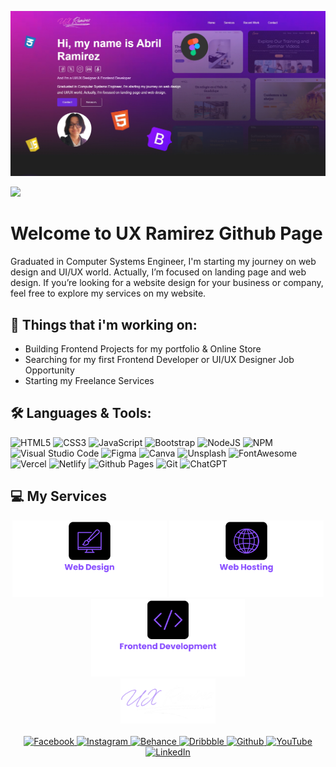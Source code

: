 [![UX Ramirez](/banner.png)](https://www.uxramirez.com)

![](https://komarev.com/ghpvc/?username=UX-Ramirez&color=blueviolet&style=for-the-badge&abbreviated=true)

# Welcome to UX Ramirez Github Page
Graduated in Computer Systems Engineer, I'm starting my journey on web design and UI/UX world. Actually, I’m focused on landing page and web design.
If you’re looking for a website design for your business or company, feel free to explore my services on my website.

<h2>💪 Things that i'm working on:</h2>
<ul>
  <li>Building Frontend Projects for my portfolio & Online Store</li>
  <li>Searching for my first Frontend Developer or UI/UX Designer Job Opportunity</li>
  <li>Starting my Freelance Services</li>
</ul>

<h2>🛠️ Languages & Tools:</h2>

![HTML5](https://img.shields.io/badge/html5-%23E34F26.svg?style=for-the-badge&logo=html5&logoColor=white) ![CSS3](https://img.shields.io/badge/css3-%231572B6.svg?style=for-the-badge&logo=css3&logoColor=white) ![JavaScript](https://img.shields.io/badge/javascript-%23323330.svg?style=for-the-badge&logo=javascript&logoColor=%23F7DF1E) ![Bootstrap](https://img.shields.io/badge/bootstrap-%238511FA.svg?style=for-the-badge&logo=bootstrap&logoColor=white) ![NodeJS](https://img.shields.io/badge/Node%20js-339933?style=for-the-badge&logo=nodedotjs&logoColor=white) ![NPM](https://img.shields.io/badge/npm-CB3837?style=for-the-badge&logo=npm&logoColor=white) ![Visual Studio Code](https://img.shields.io/badge/VSCode-0078D4?style=for-the-badge&logo=visual%20studio%20code&logoColor=white)
![Figma](https://img.shields.io/badge/figma-%23F24E1E.svg?style=for-the-badge&logo=figma&logoColor=white) ![Canva](https://img.shields.io/badge/Canva-%2300C4CC.svg?&style=for-the-badge&logo=Canva&logoColor=white) ![Unsplash](https://img.shields.io/badge/Unsplash-000000?style=for-the-badge&logo=Unsplash&logoColor=white) ![FontAwesome](https://img.shields.io/badge/Font_Awesome-339AF0?style=for-the-badge&logo=fontawesome&logoColor=white) ![Vercel](https://img.shields.io/badge/Vercel-000000?style=for-the-badge&logo=vercel&logoColor=white) ![Netlify](https://img.shields.io/badge/Netlify-00C7B7?style=for-the-badge&logo=netlify&logoColor=white) ![Github Pages](https://img.shields.io/badge/GitHub%20Pages-222222?style=for-the-badge&logo=GitHub%20Pages&logoColor=white) ![Git](https://img.shields.io/badge/GIT-E44C30?style=for-the-badge&logo=git&logoColor=white) ![ChatGPT](https://img.shields.io/badge/ChatGPT-74aa9c?style=for-the-badge&logo=openai&logoColor=white)


<h2>💻 My Services</h2>
<div align="center">
  <img src="/service1.png" alt="Service 2" width="49%">
  <img src="/service2.png" alt="Service 2" width="49%">
</div>
<div align="center">
  <img src="/service3.png" alt="Service 3" width="49%">
</div>

<div align="center">
  <a href="https://www.uxramirez.com" target="_blank">
    <img src="/uxRamirezLogo.png" alt="UX Ramirez" width="30%">
  </a>
  <br><br>
  <a href="https://www.facebook.com/uxramirez/" target="_blank">
    <img src="https://img.shields.io/badge/Facebook-1877F2?style=for-the-badge&logo=facebook&logoColor=white" alt="Facebook">
  </a>
  <a href="https://www.instagram.com/ux_ramirez/" target="_blank">
    <img src="https://img.shields.io/badge/Instagram-E4405F?style=for-the-badge&logo=instagram&logoColor=white" alt="Instagram">
  </a>
  <a href="https://www.behance.net/ux_ramirez" target="_blank">
    <img src="https://img.shields.io/badge/Behance-0054F7?style=for-the-badge&logo=behance&logoColor=white" alt="Behance">
  </a>
  <a href="https://dribbble.com/ux_ramirez" target="_blank">
    <img src="https://img.shields.io/badge/Dribbble-EA4C89?style=for-the-badge&logo=dribbble&logoColor=white" alt="Dribbble">
  </a>
  <a href="https://github.com/UX-Ramirez" target="_blank">
    <img src="https://img.shields.io/badge/GitHub-100000?style=for-the-badge&logo=github&logoColor=white" alt="Github">
  </a>
  <a href="www.youtube.com/@ux_ramirez" target="_blank">
    <img src="https://img.shields.io/badge/YouTube-FF0000?style=for-the-badge&logo=youtube&logoColor=white" alt="YouTube">
  </a>
  <a href="https://www.linkedin.com/in/abril-ramirez-flores-71a26b275/" target="_blank">
    <img src="https://img.shields.io/badge/LinkedIn-0077B5?style=for-the-badge&logo=linkedin&logoColor=white" alt="LinkedIn">
  </a>
<div>
